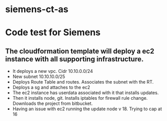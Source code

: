 # siemens-ct-as
# Code test for Siemens
## The cloudformation template will deploy a ec2 instance with all supporting infrastructure. 
- It deploys a new vpc. Cidr 10.10.0.0/24
- New subnet 10.10.10.0/25
- Deploys Route Table and routes. Associates the subnet with the RT.
- Deploys a sg and attaches to the ec2
- The ec2 instance has userdata associated with it that installs updates.
- Then it installs node, git. Installs iptables for firewall rule change. Downloads the project from bitbucket. 
- Having an issue with ec2 running the update node v 18. Trying to cap at 16
